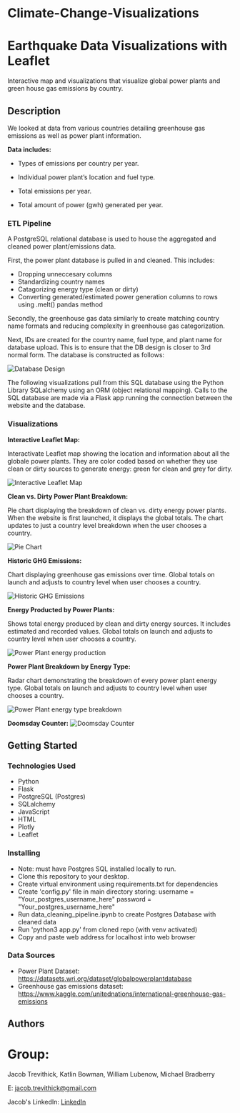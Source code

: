 # Climate-Change-Visualizations

# Earthquake Data Visualizations with Leaflet 

Interactive map and visualizations that visualize global power plants and green house gas emissions by country. 

## Description

We looked at data from various countries detailing greenhouse gas emissions as well as power plant information.

**Data includes:**

* Types of emissions per country per year.

* Individual power plant’s location and fuel type.

* Total emissions per year.

* Total amount of power (gwh) generated per year.

### ETL Pipeline

A PostgreSQL relational database is used to house the aggregated and cleaned power plant/emissions data. 

First, the power plant database is pulled in and cleaned. This includes:

* Dropping unneccesary columns
* Standardizing country names
* Catagorizing energy type (clean or dirty)
* Converting generated/estimated power generation columns to rows using .melt() pandas method

Secondly, the greenhouse gas data similarly to create matching country name formats and reducing complexity in greenhouse gas categorization.

Next, IDs are created for the country name, fuel type, and plant name for database upload. This is to ensure that the DB design is closer to 3rd normal form. The database is constructed as follows:

![Database Design](https://github.com/JacobTrevithick/Climate-Change-Visualizations/blob/main/Database/PostgresDBdiagram.png)

The following visualizations pull from this SQL database using the Python Library SQLalchemy using an ORM (object relational mapping). Calls to the SQL database are made via a Flask app running the connection between the website and the database.

### Visualizations

**Interactive Leaflet Map:**

Interactivate Leaflet map showing the location and information about all the globale power plants. They are color coded based on whether they use clean or dirty sources to generate energy: green for clean and grey for dirty.

![Interactive Leaflet Map](https://github.com/JacobTrevithick/Climate-Change-Visualizations/blob/main/Images/Title_Map.png)

**Clean vs. Dirty Power Plant Breakdown:**

Pie chart displaying the breakdown of clean vs. dirty energy power plants. When the website is first launched, it displays the global totals. The chart updates to just a country level breakdown when the user chooses a country.

![Pie Chart](https://github.com/JacobTrevithick/Climate-Change-Visualizations/blob/main/Images/Pie_chart.png)

**Historic GHG Emissions:**

Chart displaying greenhouse gas emissions over time. Global totals on launch and adjusts to country level when user chooses a country.

![Historic GHG Emissions](https://github.com/JacobTrevithick/Climate-Change-Visualizations/blob/main/Images/Greenhouse_gas_emissions.png)

**Energy Producted by Power Plants:**

Shows total energy produced by clean and dirty energy sources. It includes estimated and recorded values. Global totals on launch and adjusts to country level when user chooses a country.

![Power Plant energy production](https://github.com/JacobTrevithick/Climate-Change-Visualizations/blob/main/Images/Energy_Production_clean_v_dirty.png)

**Power Plant Breakdown by Energy Type:**

Radar chart demonstrating the breakdown of every power plant energy type. Global totals on launch and adjusts to country level when user chooses a country.

![Power Plant energy type breakdown](https://github.com/JacobTrevithick/Climate-Change-Visualizations/blob/main/Images/Power_plant_type_radar.png)

**Doomsday Counter:**
![Doomsday Counter](https://github.com/JacobTrevithick/Climate-Change-Visualizations/blob/c63ea5cc8a825d7a65be15d0731da24d290968f7/Images/Doomsday_counter.png)

## Getting Started

### Technologies Used 

* Python
* Flask
* PostgreSQL (Postgres)
* SQLalchemy
* JavaScript
* HTML
* Plotly
* Leaflet

### Installing

* Note: must have Postgres SQL installed locally to run.
* Clone this repository to your desktop.
* Create virtual environment using requirements.txt for dependencies
* Create 'config.py' file in main directory storing:
    username = "Your_postgres_username_here"
    password = "Your_postgres_username_here"
* Run data_cleaning_pipeline.ipynb to create Postgres Database with cleaned data
* Run 'python3 app.py' from cloned repo (with venv activated)
* Copy and paste web address for localhost into web browser

### Data Sources

* Power Plant Dataset: https://datasets.wri.org/dataset/globalpowerplantdatabase
* Greenhouse gas emissions dataset: https://www.kaggle.com/unitednations/international-greenhouse-gas-emissions

## Authors

# Group:
Jacob Trevithick,
Katlin Bowman,
William Lubenow,
Michael Bradberry

E: jacob.trevithick@gmail.com

Jacob's LinkedIn: [LinkedIn](https://www.linkedin.com/in/jacob-trevithick/)


